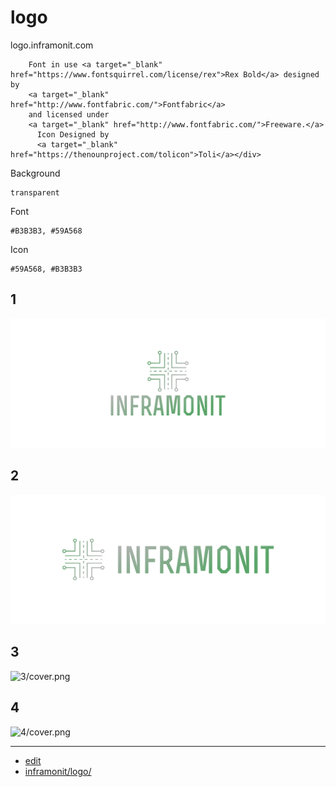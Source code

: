# logo
logo.inframonit.com



        Font in use <a target="_blank" href="https://www.fontsquirrel.com/license/rex">Rex Bold</a> designed by
        <a target="_blank" href="http://www.fontfabric.com/">Fontfabric</a>
        and licensed under
        <a target="_blank" href="http://www.fontfabric.com/">Freeware.</a>
          Icon Designed by
          <a target="_blank" href="https://thenounproject.com/tolicon">Toli</a></div>
          
          
          


Background
  
    transparent

Font

    #B3B3B3, #59A568


Icon


    #59A568, #B3B3B3          




## 1
![1/cover.png](1/cover.png)

## 2
![2/cover.png](2/cover.png)

## 3
![3/cover.png](3/cover.png)

## 4
![4/cover.png](4/cover.png)


---

+ [edit](https://github.com/inframonit/logo/edit/main/README.md)
+ [inframonit/logo/](https://github.com/inframonit/logo/)
